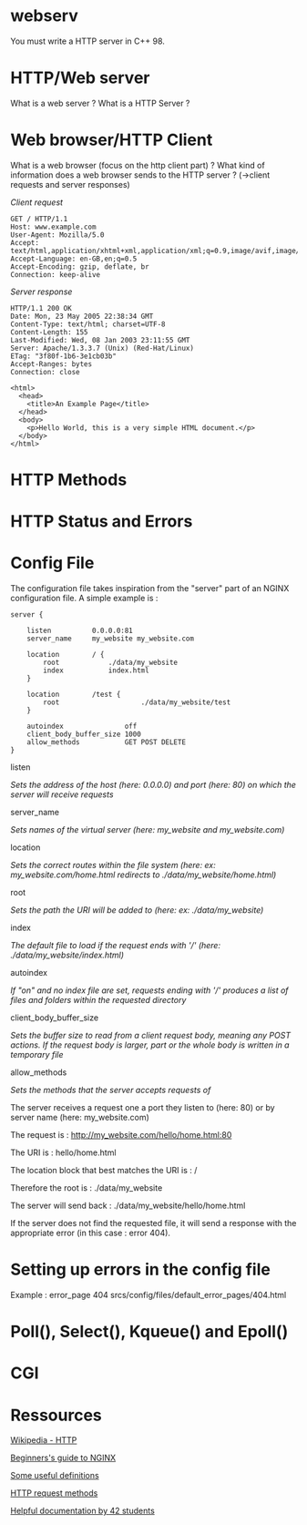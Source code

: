 # webserv
You must write a HTTP server in C++ 98.

# HTTP/Web server

What is a web server ? What is a HTTP Server ?

# Web browser/HTTP Client

What is a web browser (focus on the http client part) ? What kind of information does a web browser sends to the HTTP server ? (->client requests and server responses)

*Client request*
```
GET / HTTP/1.1
Host: www.example.com
User-Agent: Mozilla/5.0
Accept: text/html,application/xhtml+xml,application/xml;q=0.9,image/avif,image/webp,*/*;q=0.8
Accept-Language: en-GB,en;q=0.5
Accept-Encoding: gzip, deflate, br
Connection: keep-alive
```


*Server response*
```
HTTP/1.1 200 OK
Date: Mon, 23 May 2005 22:38:34 GMT
Content-Type: text/html; charset=UTF-8
Content-Length: 155
Last-Modified: Wed, 08 Jan 2003 23:11:55 GMT
Server: Apache/1.3.3.7 (Unix) (Red-Hat/Linux)
ETag: "3f80f-1b6-3e1cb03b"
Accept-Ranges: bytes
Connection: close

<html>
  <head>
    <title>An Example Page</title>
  </head>
  <body>
    <p>Hello World, this is a very simple HTML document.</p>
  </body>
</html>
```


# HTTP Methods


# HTTP Status and Errors


# Config File

The configuration file takes inspiration from the "server" part of an NGINX configuration file. A simple example is :


```
server {

	listen			0.0.0.0:81
	server_name		my_website my_website.com

	location		/ {
		root			./data/my_website
		index			index.html
	}

	location		/test {
		root					./data/my_website/test
	}
	
	autoindex				off
	client_body_buffer_size	1000
	allow_methods			GET POST DELETE
}
```


listen

*Sets the address of the host (here: 0.0.0.0) and port (here: 80) on which the server will receive requests*

server_name

*Sets names of the virtual server (here: my_website and my_website.com)*

location

*Sets the correct routes within the file system (here: ex: my_website.com/home.html redirects to ./data/my_website/home.html)*

root

*Sets the path the URI will be added to (here: ex: ./data/my_website)*

index

*The default file to load if the request ends with '/' (here: ./data/my_website/index.html)*

autoindex

*If "on" and no index file are set, requests ending with '/' produces a list of files and folders within the requested directory*

client_body_buffer_size

*Sets the buffer size to read from a client request body, meaning any POST actions. If the request body is larger, part or the whole body is written in a temporary file*

allow_methods

*Sets the methods that the server accepts requests of*

The server receives a request one a port they listen to (here: 80) or by server name (here: my_website.com)

The request is : http://my_website.com/hello/home.html:80

The URI is : hello/home.html

The location block that best matches the URI is : /

Therefore the root is : ./data/my_website

The server will send back : ./data/my_website/hello/home.html

If the server does not find the requested file, it will send a response with the appropriate error (in this case : error 404).

# Setting up errors in the config file

Example : error_page 404 srcs/config/files/default_error_pages/404.html

# Poll(), Select(), Kqueue() and Epoll()


# CGI


# Ressources

[Wikipedia - HTTP](https://en.wikipedia.org/wiki/Hypertext_Transfer_Protocol)

[Beginners's guide to NGINX](http://nginx.org/en/docs/beginners_guide.html#conf_structure)

[Some useful definitions](http://nginx.org/en/docs/http/ngx_http_core_module.html)

[HTTP request methods](https://developer.mozilla.org/en-US/docs/Web/HTTP/Methods)

[Helpful documentation by 42 students](https://webserv42.notion.site/Webserv-cbb6ab4136ba4b4c8cb4f98109d5fc1f)
